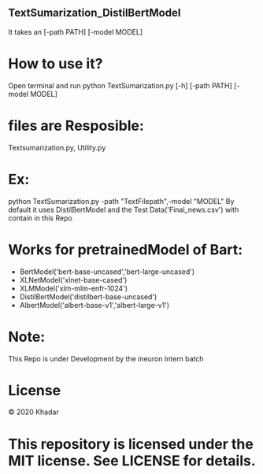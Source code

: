 ## TextSumarization_DistilBertModel
It takes an 
[-path PATH] 
[-model MODEL]

# How to use it?
Open terminal and run
python TextSumarization.py [-h] [-path PATH] [-model MODEL]

# files are Resposible:
Textsumarization.py,
Utility.py
# Ex:
python TextSumarization.py -path "TextFilepath",-model "MODEL"
By default it uses DistilBertModel and the Test Data('Final_news.csv') with contain in this Repo


# Works for pretrainedModel of Bart:
* BertModel('bert-base-uncased','bert-large-uncased')
* XLNetModel('xlnet-base-cased')
* XLMModel('xlm-mlm-enfr-1024')
* DistilBertModel('distilbert-base-uncased')
* AlbertModel('albert-base-v1','albert-large-v1')

# Note: 
This Repo is under Development by the ineuron Intern batch 

# License
© 2020 Khadar

# This repository is licensed under the MIT license. See LICENSE for details.
